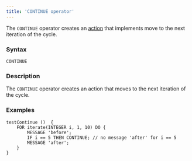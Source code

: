 ```yaml
---
title: 'CONTINUE operator'
---
```


The `CONTINUE` operator creates an [action](Actions.md) that implements move to the next iteration of the cycle.

### Syntax

```
CONTINUE
```

### Description

The `CONTINUE` operator creates an action that moves to the next iteration of the cycle.

### Examples

```lsf
testContinue ()  {
    FOR iterate(INTEGER i, 1, 10) DO {
        MESSAGE 'before';
        IF i == 5 THEN CONTINUE; // no message 'after' for i == 5
        MESSAGE 'after';
    }
}
```
